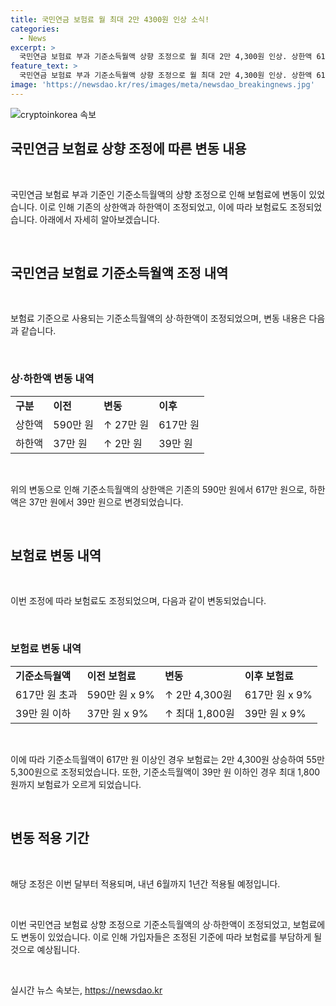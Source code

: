 ```yaml
---
title: 국민연금 보험료 월 최대 2만 4300원 인상 소식!
categories:
  - News
excerpt: >
  국민연금 보험료 부과 기준소득월액 상향 조정으로 월 최대 2만 4,300원 인상. 상한액 617만 원, 하한액 39만 원으로 변경, 보험료는 9% 곱해 계산. 월 소득 617만 원 이상시 55만 5,300원, 39만 원 미만시 3만 5,100원으로 조정. 상/하한액 사이 가입자는 변동 없으며, 내년 6월까지 적용. (150자)
feature_text: >
  국민연금 보험료 부과 기준소득월액 상향 조정으로 월 최대 2만 4,300원 인상. 상한액 617만 원, 하한액 39만 원으로 변경, 보험료는 9% 곱해 계산. 월 소득 617만 원 이상시 55만 5,300원, 39만 원 미만시 3만 5,100원으로 조정. 상/하한액 사이 가입자는 변동 없으며, 내년 6월까지 적용. (150자)
image: 'https://newsdao.kr/res/images/meta/newsdao_breakingnews.jpg'
---
```


<p><img src="https://newsdao.kr/res/images/meta/newsdao_breakingnews.jpg" alt="cryptoinkorea 속보" /></p>

<h2>국민연금 보험료 상향 조정에 따른 변동 내용</h2>

<p data-ke-size="size16">&nbsp;</p>

<p>국민연금 보험료 부과 기준인 기준소득월액의 상향 조정으로 인해 보험료에 변동이 있었습니다. 이로 인해 기존의 상한액과 하한액이 조정되었고, 이에 따라 보험료도 조정되었습니다. 아래에서 자세히 알아보겠습니다.</p>

<p data-ke-size="size16">&nbsp;</p>

<h2>국민연금 보험료 기준소득월액 조정 내역</h2>

<p data-ke-size="size16">&nbsp;</p>

<p>보험료 기준으로 사용되는 기준소득월액의 상·하한액이 조정되었으며, 변동 내용은 다음과 같습니다.</p>

<p data-ke-size="size16">&nbsp;</p>

<h3>상·하한액 변동 내역</h3>

<table>
    <tr>
        <td><b>구분</b></td>
        <td><b>이전</b></td>
        <td><b>변동</b></td>
        <td><b>이후</b></td>
    </tr>
    <tr>
        <td>상한액</td>
        <td>590만 원</td>
        <td>↑ 27만 원</td>
        <td>617만 원</td>
    </tr>
    <tr>
        <td>하한액</td>
        <td>37만 원</td>
        <td>↑ 2만 원</td>
        <td>39만 원</td>
    </tr>
</table>

<p data-ke-size="size16">&nbsp;</p>

<p>위의 변동으로 인해 기준소득월액의 상한액은 기존의 590만 원에서 617만 원으로, 하한액은 37만 원에서 39만 원으로 변경되었습니다.</p>

<p data-ke-size="size16">&nbsp;</p>

<h2>보험료 변동 내역</h2>

<p data-ke-size="size16">&nbsp;</p>

<p>이번 조정에 따라 보험료도 조정되었으며, 다음과 같이 변동되었습니다.</p>

<p data-ke-size="size16">&nbsp;</p>

<h3>보험료 변동 내역</h3>

<table>
    <tr>
        <td><b>기준소득월액</b></td>
        <td><b>이전 보험료</b></td>
        <td><b>변동</b></td>
        <td><b>이후 보험료</b></td>
    </tr>
    <tr>
        <td>617만 원 초과</td>
        <td>590만 원 x 9%</td>
        <td>↑ 2만 4,300원</td>
        <td>617만 원 x 9%</td>
    </tr>
    <tr>
        <td>39만 원 이하</td>
        <td>37만 원 x 9%</td>
        <td>↑ 최대 1,800원</td>
        <td>39만 원 x 9%</td>
    </tr>
</table>

<p data-ke-size="size16">&nbsp;</p>

<p>이에 따라 기준소득월액이 617만 원 이상인 경우 보험료는 2만 4,300원 상승하여 55만 5,300원으로 조정되었습니다. 또한, 기준소득월액이 39만 원 이하인 경우 최대 1,800원까지 보험료가 오르게 되었습니다.</p>

<p data-ke-size="size16">&nbsp;</p>

<h2>변동 적용 기간</h2>

<p data-ke-size="size16">&nbsp;</p>

<p>해당 조정은 이번 달부터 적용되며, 내년 6월까지 1년간 적용될 예정입니다.</p>

<p data-ke-size="size16">&nbsp;</p>

<p>이번 국민연금 보험료 상향 조정으로 기준소득월액의 상·하한액이 조정되었고, 보험료에도 변동이 있었습니다. 이로 인해 가입자들은 조정된 기준에 따라 보험료를 부담하게 될 것으로 예상됩니다.</p></p>

<p data-ke-size="size16">&nbsp;</p>
실시간 뉴스 속보는, <a href="https://newsdao.kr" rel="dofollow">https://newsdao.kr</a>


